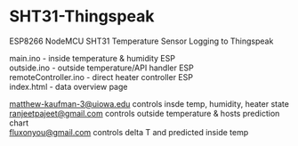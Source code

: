 # SHT31-Thingspeak
ESP8266 NodeMCU SHT31 Temperature Sensor Logging to Thingspeak

main.ino - inside temperature & humidity ESP           
outside.ino - outside temperature/API handler ESP         
remoteController.ino - direct heater controller ESP     
index.html - data overview page                                   

matthew-kaufman-3@uiowa.edu controls insde temp, humidity, heater state                       
ranjeetpajeet@gmail.com controls outside temperature & hosts prediction chart                             
fluxonyou@gmail.com controls delta T and predicted inside temp

